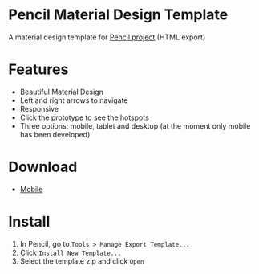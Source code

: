 # Pencil Material Design Template
A material design template for [Pencil project](https://github.com/nathanielw/pencil) (HTML export)

# Features
* Beautiful Material Design
* Left and right arrows to navigate
* Responsive
* Click the prototype to see the hotspots
* Three options: mobile, tablet and desktop (at the moment only mobile has been developed)

# Download
* [Mobile](https://github.com/DaniGuardiola/pencil-material-template/raw/master/build/pencil-material-template-mobile.zip)

# Install
1. In Pencil, go to ```Tools > Manage Export Template...```
2. Click ```Install New Template...```
3. Select the template zip and click ```Open```
